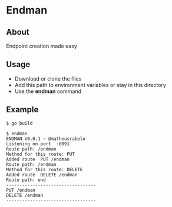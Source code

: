 # Endman

## About

Endpoint creation made easy

## Usage

- Download or clone the files
- Add this path to environment variables or stay in this directory
- Use the **endman** command

## Example

```
$ go build

$ endman
ENDMAN V0.0.1 ~ @matheusrabelo
Listening on port  :8091
Route path: /endman
Method for this route: PUT
Added route  PUT /endman
Route path: /endman
Method for this route: DELETE
Added route  DELETE /endman
Route path: end
----------------------------------
PUT /endman
DELETE /endman
----------------------------------
```
